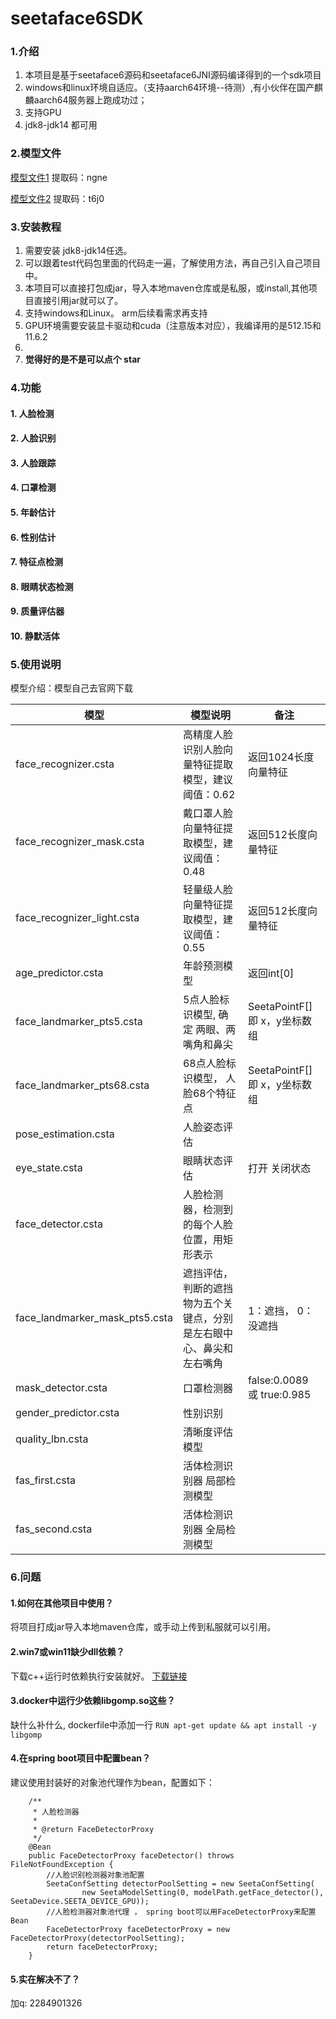 # seetaface6SDK

### 1.介绍
1. 本项目是基于seetaface6源码和seetaface6JNI源码编译得到的一个sdk项目
2. windows和linux环境自适应。（支持aarch64环境--待测）,有小伙伴在国产麒麟aarch64服务器上跑成功过；
3. 支持GPU
4. jdk8-jdk14 都可用

### 2.模型文件
   
[模型文件1](https://pan.baidu.com/s/1LlXe2-YsUxQMe-MLzhQ2Aw) 提取码：ngne

[模型文件2](https://pan.baidu.com/s/1xjciq-lkzEBOZsTfVYAT9g) 提取码：t6j0

### 3.安装教程

1.  需要安装 jdk8-jdk14任选。
2.  可以跟着test代码包里面的代码走一遍，了解使用方法，再自己引入自己项目中。
3.  本项目可以直接打包成jar，导入本地maven仓库或是私服，或install,其他项目直接引用jar就可以了。
4.  支持windows和Linux。 arm后续看需求再支持 
5.  GPU环境需要安装显卡驱动和cuda（注意版本对应），我编译用的是512.15和11.6.2
6.   
7.  **觉得好的是不是可以点个 star**

### 4.功能
#### 1.  人脸检测
#### 2.  人脸识别
#### 3.  人脸跟踪
#### 4.  口罩检测
#### 5.  年龄估计
#### 6.  性别估计
#### 7.  特征点检测
#### 8.  眼睛状态检测
#### 9.  质量评估器
#### 10.  静默活体

### 5.使用说明

模型介绍：模型自己去官网下载

| 模型                           | 模型说明                                                   | 备注                          |
| ------------------------------ | ---------------------------------------------------------- | ----------------------------- |
| face_recognizer.csta           | 高精度人脸识别人脸向量特征提取模型，建议阈值：0.62           | 返回1024长度向量特征          |
| face_recognizer_mask.csta      | 戴口罩人脸向量特征提取模型，建议阈值：0.48                   | 返回512长度向量特征           |
| face_recognizer_light.csta     | 轻量级人脸向量特征提取模型，建议阈值：0.55                   | 返回512长度向量特征           |
| age_predictor.csta             | 年龄预测模型                                               | 返回int[0]                    |
| face_landmarker_pts5.csta      | 5点人脸标识模型, 确定 两眼、两嘴角和鼻尖                     | SeetaPointF[] 即 x，y坐标数组 |
| face_landmarker_pts68.csta     | 68点人脸标识模型， 人脸68个特征点                           | SeetaPointF[] 即 x，y坐标数组 |
| pose_estimation.csta           | 人脸姿态评估                                               |                               |
| eye_state.csta                 | 眼睛状态评估                                               | 打开 关闭状态                 |
| face_detector.csta             | 人脸检测器，检测到的每个人脸位置，用矩形表示                 |                               |
| face_landmarker_mask_pts5.csta | 遮挡评估，判断的遮挡物为五个关键点，分别是左右眼中心、鼻尖和左右嘴角 | 1：遮挡，  0：没遮挡          |
| mask_detector.csta             | 口罩检测器                                                 | false:0.0089 或  true:0.985   |
| gender_predictor.csta          | 性别识别                                                   |                               |
| quality_lbn.csta               | 清晰度评估模型                                             |                               |
| fas_first.csta                 | 活体检测识别器 局部检测模型                                |                               |
| fas_second.csta                | 活体检测识别器 全局检测模型                                |                               |


### 6.问题
#### 1.如何在其他项目中使用？
  将项目打成jar导入本地maven仓库，或手动上传到私服就可以引用。

#### 2.win7或win11缺少dll依赖？
  下载c++运行时依赖执行安装就好。 [下载链接](https://www.xitongzhijia.net/soft/234968.html)

#### 3.docker中运行少依赖libgomp.so这些？
  缺什么补什么, dockerfile中添加一行 ```RUN apt-get update && apt install -y libgomp```

#### 4.在spring boot项目中配置bean？
建议使用封装好的对象池代理作为bean，配置如下：
```
    /**
     * 人脸检测器
     *
     * @return FaceDetectorProxy
     */
    @Bean
    public FaceDetectorProxy faceDetector() throws FileNotFoundException {
        //人脸识别检测器对象池配置
        SeetaConfSetting detectorPoolSetting = new SeetaConfSetting(
                new SeetaModelSetting(0, modelPath.getFace_detector(), SeetaDevice.SEETA_DEVICE_GPU));
        //人脸检测器对象池代理 ， spring boot可以用FaceDetectorProxy来配置Bean
        FaceDetectorProxy faceDetectorProxy = new FaceDetectorProxy(detectorPoolSetting);
        return faceDetectorProxy;
    }

```
#### 5.实在解决不了？
加q: 2284901326